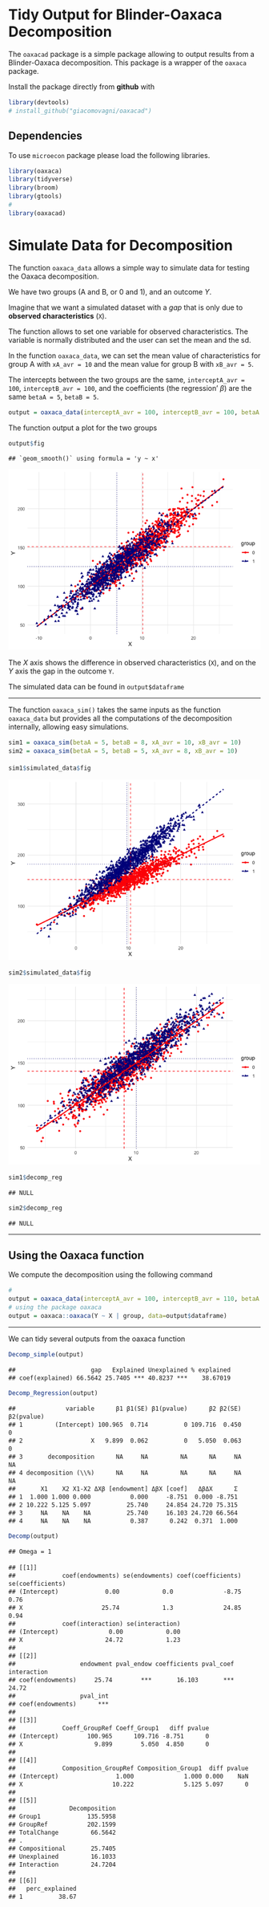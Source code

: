 Tidy Output for Blinder-Oaxaca Decomposition
================

The `oaxacad` package is a simple package allowing to output results
from a Blinder-Oaxaca decomposition. This package is a wrapper of the
`oaxaca` package.

Install the package directly from **github** with

``` r
library(devtools)
# install_github("giacomovagni/oaxacad")
```

## Dependencies

To use `microecon` package please load the following libraries.

``` r
library(oaxaca)
library(tidyverse)
library(broom)
library(gtools)
#
library(oaxacad)
```

# Simulate Data for Decomposition

The function `oaxaca_data` allows a simple way to simulate data for
testing the Oaxaca decomposition.

We have two groups (A and B, or 0 and 1), and an outcome $Y$.

Imagine that we want a simulated dataset with a *gap* that is only due
to **observed characteristics** (`X`).

The function allows to set one variable for observed characteristics.
The variable is normally distributed and the user can set the mean and
the sd.

In the function `oaxaca_data`, we can set the mean value of
characteristics for group A with `xA_avr = 10` and the mean value for
group B with `xB_avr = 5`.

The intercepts between the two groups are the same,
`interceptA_avr = 100`, `interceptB_avr = 100`, and the coefficients
(the regression’ $\beta$) are the same `betaA = 5`, `betaB = 5`.

``` r
output = oaxaca_data(interceptA_avr = 100, interceptB_avr = 100, betaA = 5, betaB = 5, xA_avr = 10, xB_avr = 5)
```

The function output a plot for the two groups

``` r
output$fig
```

    ## `geom_smooth()` using formula = 'y ~ x'

![](README_files/figure-gfm/unnamed-chunk-4-1.png)<!-- -->

The $X$ axis shows the difference in observed characteristics (`X`), and
on the $Y$ axis the gap in the outcome `Y`.

The simulated data can be found in `output$dataframe`

------------------------------------------------------------------------

The function `oaxaca_sim()` takes the same inputs as the function
`oaxaca_data` but provides all the computations of the decomposition
internally, allowing easy simulations.

``` r
sim1 = oaxaca_sim(betaA = 5, betaB = 8, xA_avr = 10, xB_avr = 10)
sim2 = oaxaca_sim(betaA = 5, betaB = 5, xA_avr = 8, xB_avr = 10)

sim1$simulated_data$fig
```

![](README_files/figure-gfm/unnamed-chunk-5-1.png)<!-- -->

``` r
sim2$simulated_data$fig
```

![](README_files/figure-gfm/unnamed-chunk-5-2.png)<!-- -->

``` r
sim1$decomp_reg
```

    ## NULL

``` r
sim2$decomp_reg
```

    ## NULL

------------------------------------------------------------------------

## Using the Oaxaca function

We compute the decomposition using the following command

``` r
#
output = oaxaca_data(interceptA_avr = 100, interceptB_avr = 110, betaA = 10, betaB = 5, xA_avr = 10, xB_avr = 5)
# using the package oaxaca
output = oaxaca::oaxaca(Y ~ X | group, data=output$dataframe)
```

------------------------------------------------------------------------

We can tidy several outputs from the oaxaca function

``` r
Decomp_simple(output)
```

    ##                     gap   Explained Unexplained % explained
    ## coef(explained) 66.5642 25.7405 *** 40.8237 ***    38.67019

``` r
Decomp_Regression(output)
```

    ##              variable      β1 β1(SE) β1(pvalue)      β2 β2(SE) β2(pvalue)
    ## 1         (Intercept) 100.965  0.714          0 109.716  0.450          0
    ## 2                   X   9.899  0.062          0   5.050  0.063          0
    ## 3       decomposition      NA     NA         NA      NA     NA         NA
    ## 4 decomposition (\\%)      NA     NA         NA      NA     NA         NA
    ##       X1    X2 X1-X2 ΔXβ [endowment] ΔβX [coef]   ΔβΔX      Σ
    ## 1  1.000 1.000 0.000           0.000     -8.751  0.000 -8.751
    ## 2 10.222 5.125 5.097          25.740     24.854 24.720 75.315
    ## 3     NA    NA    NA          25.740     16.103 24.720 66.564
    ## 4     NA    NA    NA           0.387      0.242  0.371  1.000

``` r
Decomp(output)
```

    ## Omega = 1

    ## [[1]]
    ##             coef(endowments) se(endowments) coef(coefficients) se(coefficients)
    ## (Intercept)             0.00            0.0              -8.75             0.76
    ## X                      25.74            1.3              24.85             0.94
    ##             coef(interaction) se(interaction)
    ## (Intercept)              0.00            0.00
    ## X                       24.72            1.23
    ## 
    ## [[2]]
    ##                  endowment pval_endow coefficients pval_coef interaction
    ## coef(endowments)     25.74        ***       16.103       ***       24.72
    ##                  pval_int
    ## coef(endowments)      ***
    ## 
    ## [[3]]
    ##             Coeff_GroupRef Coeff_Group1   diff pvalue
    ## (Intercept)        100.965      109.716 -8.751      0
    ## X                    9.899        5.050  4.850      0
    ## 
    ## [[4]]
    ##             Composition_GroupRef Composition_Group1  diff pvalue
    ## (Intercept)                1.000              1.000 0.000    NaN
    ## X                         10.222              5.125 5.097      0
    ## 
    ## [[5]]
    ##               Decomposition
    ## Group1             135.5958
    ## GroupRef           202.1599
    ## TotalChange         66.5642
    ## .                          
    ## Compositional       25.7405
    ## Unexplained         16.1033
    ## Interaction         24.7204
    ## 
    ## [[6]]
    ##   perc_explained
    ## 1          38.67
